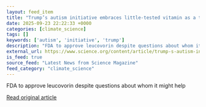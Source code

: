 ```yaml
---
layout: feed_item
title: "Trump’s autism initiative embraces little-tested vitamin as a treatment"
date: 2025-09-23 22:22:33 +0000
categories: [climate_science]
tags: []
keywords: ['autism', 'initiative', 'trump']
description: "FDA to approve leucovorin despite questions about whom it might help"
external_url: https://www.science.org/content/article/trump-s-autism-initiative-embraces-little-tested-vitamin-treatment
is_feed: true
source_feed: "Latest News from Science Magazine"
feed_category: "climate_science"
---
```


FDA to approve leucovorin despite questions about whom it might help

[Read original article](https://www.science.org/content/article/trump-s-autism-initiative-embraces-little-tested-vitamin-treatment)
